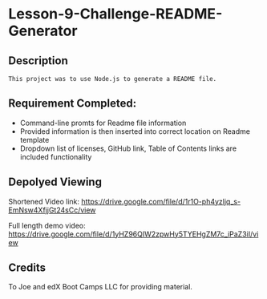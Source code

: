# Lesson-9-Challenge-README-Generator

## Description
```
This project was to use Node.js to generate a README file. 
```

## Requirement Completed:
- Command-line promts for Readme file information
- Provided information is then inserted into correct location on Readme template
- Dropdown list of licenses, GitHub link, Table of Contents links are included functionality 

## Depolyed Viewing

Shortened Video link: https://drive.google.com/file/d/1r1O-ph4yzljq_s-EmNsw4XfjjGt24sCc/view

Full length demo video: https://drive.google.com/file/d/1yHZ96QIW2zpwHy5TYEHgZM7c_iPaZ3iI/view

## Credits
 To Joe and edX Boot Camps LLC for providing material.

